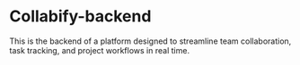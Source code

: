 # Collabify-backend
This is the backend of a platform designed to streamline team collaboration, task tracking, and project workflows in real time.
